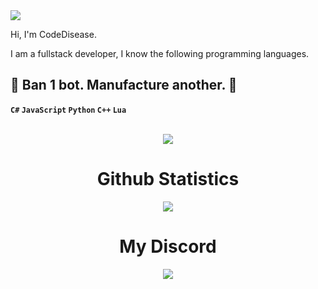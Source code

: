 <img src="https://camo.githubusercontent.com/4e3ba4c75240b56c9b763c5759f173dabc07ac18ad04c1bad94ab213fc7bb82e/68747470733a2f2f7376672d62616e6e6572732e76657263656c2e6170702f6170693f747970653d747970655772697465722674657874313d4d7925323062616c6c7325323061726525323065787472656d656c7925323069746368792e253230f09f8d992677696474683d31303030266865696768743d353030">

Hi, I'm CodeDisease.

I am a fullstack developer, I know the following programming languages.

<h2>🤖 Ban 1 bot. Manufacture another. 🤖</h2> 

<b>`C#` `JavaScript` `Python` `C++` `Lua`</b>

<center>
  <br>
  <img src="https://komarev.com/ghpvc/?username=CodeDiseaseDev">
  <h1>Github Statistics</h1>
  <img src="https://github-readme-stats.vercel.app/api?username=CodeDiseaseDev&theme=darcula">
  <br>
  <h1>My Discord</h1>
  <img src="https://lanyard-profile-readme.vercel.app/api/853911371342676008">
</center>
